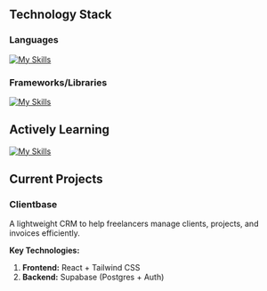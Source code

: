 ## Technology Stack
### Languages
[![My Skills](https://skillicons.dev/icons?i=html,css,js,java,cpp)](https://skillicons.dev)
### Frameworks/Libraries
[![My Skills](https://skillicons.dev/icons?i=react,tailwind,supabase,postgres,bootstrap)](https://skillicons.dev)

## Actively Learning
[![My Skills](https://skillicons.dev/icons?i=nodejs,express,python,typescript)](https://skillicons.dev)

## Current Projects

### **Clientbase**

A lightweight CRM to help freelancers manage clients, projects, and invoices efficiently.

**Key Technologies:**

1.  **Frontend:** React + Tailwind CSS
2.  **Backend:** Supabase (Postgres + Auth)
